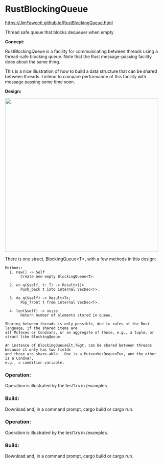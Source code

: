 # RustBlockingQueue

https://JimFawcett.github.io/RustBlockingQueue.html

Thread safe queue that blocks dequeuer when empty

__Concept:__

  RustBlockingQueue is a facility for communicating between threads using a thread-safe blocking queue.  Note that
  the Rust message-passing facility does about the same thing.

  This is a nice illustration of how to build a data structure that can be shared between threads.  I intend to compare
  performance of this facility with message passing some time soon.

__Design:__

  <img src="https://JimFawcett.github.io/Pictures/BlockingQDiagram.JPG" width="500" />
  
  There is one struct, BlockingQueue&lt;T&gt;, with a few methods in this design:
  
    Methods:
      1. new() -> Self
           Create new empty BlockingQueue<T>.
 
      2. en_q(&self, t: T) -> Result<()>
           Push_back t into internal VecDec<T>.
  
      3. de_q(&self) -> Result<T>;
           Pop_front t from internal VecDec<T>.

      4. len(&self) -> usize
           Return number of elements stored in queue.

    Sharing between threads is only possible, due to rules of the Rust language, if the shared items are 
    all Mutexes or Condvars, or an aggregate of those, e.g., a tuple, or struct like BlockingQueue.

    An instance of BlockingQueue&lt;T&gt; can be shared between threads because it only has two fields
    and those are share-able.  One is a Mutex<VecDeque<T>>, and the other is a Condvar,
    e.g., a condition variable.

<h3>Operation:</h3>
<t-b class="indent">
  Operation is illustrated by the test1.rs in /examples.
</t-b>
<h3>Build:</h3>
<t-b class="indent">
  Download and, in a command prompt, <c-s>cargo build</c-s> or <c-s>cargo run</c-s>.
</t-b>
  </t-b>
</t-b>
<div class="clear"></div>
<h3>Operation:</h3>
<t-b class="indent">
  Operation is illustrated by the test1.rs in /examples.
</t-b>
<h3>Build:</h3>
<t-b class="indent">
  Download and, in a command prompt, <c-s>cargo build</c-s> or <c-s>cargo run</c-s>.
</t-b>
